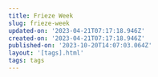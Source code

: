 ```yaml
---
title: Frieze Week
slug: frieze-week
updated-on: '2023-04-21T07:17:18.946Z'
created-on: '2023-04-21T07:17:18.946Z'
published-on: '2023-10-20T14:07:03.064Z'
layout: '[tags].html'
tags: tags
---
```



